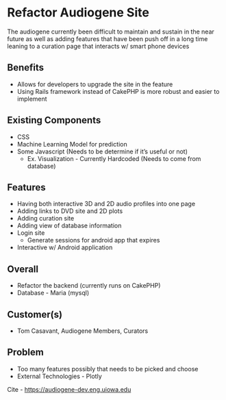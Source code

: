 # Refactor Audiogene Site
The audiogene currently been difficult to maintain and sustain in the near future as well as adding features that have been push off in a long time leaning to a curation page that interacts w/ smart phone devices 

## Benefits 
* Allows for developers to upgrade the site in the feature
* Using Rails framework instead of CakePHP is more robust and easier to implement 

## Existing Components 
* CSS
* Machine Learning Model for prediction 
* Some Javascript (Needs to be determine if it’s useful or not)
    * Ex. Visualization - Currently Hardcoded (Needs to come from database)

## Features 
* Having both interactive 3D and 2D audio profiles into one page 
* Adding links to DVD site and 2D plots 
* Adding curation site 
* Adding view of database information
* Login site 
    * Generate sessions for android app that expires 
* Interactive w/ Android application 

## Overall 
* Refactor the backend (currently runs on CakePHP)
* Database - Maria (mysql)

## Customer(s) 
* Tom Casavant,  Audiogene Members, Curators 

## Problem 
* Too many features possibly that needs to be picked and choose
* External Technologies - Plotly

Cite - https://audiogene-dev.eng.uiowa.edu
